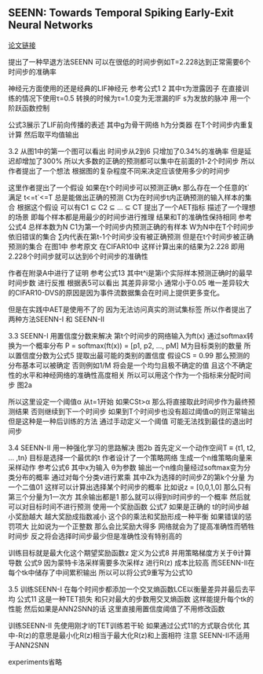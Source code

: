 
## SEENN: Towards Temporal Spiking Early-Exit Neural Networks

[论文链接](https://openreview.net/pdf?id=mbaN0Y0QTw)

提出了一种早退方法SEENN 可以在很低的时间步例如T=2.228达到正常需要6个时间步的准确率

神经元方面使用的还是经典的LIF神经元 参考公式1 2 其中τ为泄露因子 在直接训练的情况下使用τ=0.5 转换的时候为τ=1.0变为无泄漏的IF s为发放的脉冲 用一个阶跃函数控制

公式3展示了LIF前向传播的表述 其中g为骨干网络 h为分类器 在T个时间步内重复计算 然后取平均值输出

3.2
从图1中的第一个图可以看出 时间步从2到6 只增加了0.34%的准确率 但是延迟却增加了300% 所以大多数的正确的预测都可以集中在前面的1-2个时间步 所以作者提出了一个想法 根据图的复杂程度不同来决定应该使用多少的时间步

这里作者提出了一个假设 如果在t个时间步可以预测正确x 那么存在一个任意的t\` 满足 t<=t`<=T 总是能做出正确的预测 Ct为在时间步t内正确预测的输入样本的集合 根据这个假设 可以有C1 ⊆ C2 ⊆ ... ⊆ CT 提出了一个AET指标 描述了一个理想的场景 即每个样本都是用最少的时间步进行推理 结果和T的准确性保持相同 参考公式4 总样本数为N C1为第一个时间步内预测正确的有样本 W为N中在T个时间步依旧错误的集合 ∑内代表在第t-1个时间步没有被正确预测 但是在t个时间步被正确预测的集合 在图1中 参考原文 在CIFAR10中 这样计算出来的结果为2.228 即用2.228个时间步就可以达到6个时间步的准确性

作者在附录A中进行了证明 参考公式13 其中t^i是第i个实际样本预测正确时的最早时间步数 进行反推 根据表5可以看出 其差异非常小 通常小于0.05 唯一差异较大的CIFAR10-DVS的原因是因为事件流数据集会在时间上提供更多变化。

但是在实践中AET是使用不了的 因为无法访问真实的测试集标签 所以作者提出了两种方法SEENN-I 和 SEENN-II

3.3
SEENN-I 用置信度分数来解决 第t个时间步的网络输入为ft(x) 通过softmax转换为一个概率分布 P = softmax(ft(x)) = [p1, p2, ..., pM] M为目标类别的数量 所以置信度分数为公式5 提取出最可能的类别的置信度 假设CS = 0.99 那么预测的分布基本可以被确定 否则例如1/M 将会是一个均匀且极不确定的值  且这个不确定性的水平和神经网络的准确性高度相关 所以可以用这个作为一个指标来分配时间步 图2a

所以这里设定一个阈值α 从t=1开始 如果CSt>α 那么将直接取此时间步作为最终预测结果 否则继续到下一个时间步 如果到T个时间步也没有超过阈值α的则正常输出 但是这种是一种后训练的方法 通过手动定义一个阈值 可能无法找到最佳的退出时间步

3.4
SEENN-II 用一种强化学习的思路解决 图2b 首先定义一个动作空间T ≡ {t1, t2, ... ,tn} 目标是选择一个最优的t 作者设计了一个策略网络 生成一个n维策略向量来采样动作 参考公式6 其中x为输入 θ为参数 输出一个n维向量经过softmax变为分类分布的概率 通过对每个分类v进行累乘 其中Zk为选择的时间步Z的第k个分量 为一个二值01 这样可以计算出选择某个时间步的概率 比如说z = [0,0,1,0] 那么只有第三个分量为1一次方 其余输出都是1 那么就可以得到ti时间步的一个概率 然后就可以对目标时间不进行预测 使用一个奖励函数 公式7 如果是正确的 t的时间步越小奖励越大 越大奖励成指数减小 这个β的乘法和奖励形成一种平衡 如果错误的惩罚项大 比如说为一个正整数 那么会比奖励大得多 网络就会为了提高准确性而牺牲时间步 反之将会选择时间步最少但是准确性没有特别高的

训练目标就是最大化这个期望奖励函数z 定义为公式8 并用策略梯度方关于θ计算导数 公式9 因为蒙特卡洛采样需要多次采样z 进行R(z) 成本比较高 而SEENN-II在每个tk中储存了中间累积输出 所以可以将公式9重写为公式10

3.5
训练SEENN-I 在每个时间步都添加一个交叉熵函数LCE以衡量差异并最后去平均 公式11 这是一种TET损失 和只对最大的步数用交叉熵函数 这样能提升每个tk的性能 然后如果是ANN2SNN的话 这里直接用置信度阈值了不用修改函数

训练SEENN-II 先使用刚才I的TET训练若干轮 如果通过公式11的方式联合优化 其中-R(z)的意思是最小化R(z)相当于最大化R(z)和上面相符 注意 SEENN-II不适用于ANN2SNN

experiments省略
